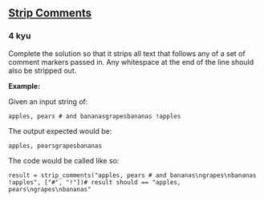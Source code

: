 <h2><a href=https://www.codewars.com/kata/51c8e37cee245da6b40000bd/train/python target="_blank">Strip Comments</a></h2><h3>4 kyu</h3><p>Complete the solution so that it strips all text that follows any of a set of comment markers passed in. Any whitespace at the end of the line should also be stripped out. </p><p><strong>Example:</strong></p><p>Given an input string of:</p><pre><code>apples, pears # and bananasgrapesbananas !apples</code></pre><p>The output expected would be:</p><pre><code>apples, pearsgrapesbananas</code></pre><p>The code would be called like so:</p><pre style="display: none;"><code class="language-javascript"><span class="cm-keyword">var</span> <span class="cm-def">result</span> <span class="cm-operator">=</span> <span class="cm-variable">solution</span>(<span class="cm-string">"apples, pears # and bananas\ngrapes\nbananas !apples"</span>, [<span class="cm-string">"#"</span>, <span class="cm-string">"!"</span>])<span class="cm-comment">// result should == "apples, pears\ngrapes\nbananas"</span></code></pre><pre style="display: none;"><code class="language-kotlin"><span class="cm-keyword">var</span> <span class="cm-def">result</span> <span class="cm-operator">=</span> <span class="cm-variable">solution</span>(<span class="cm-string">"apples, pears # and bananas\ngrapes\nbananas !apples"</span>, <span class="cm-variable">charArrayOf</span>(<span class="cm-string">'#'</span>, <span class="cm-string">'!'</span>))<span class="cm-comment">// result should == "apples, pears\ngrapes\nbananas"</span></code></pre><pre style="display: none;"><code class="language-coffeescript"><span class="cm-variable">result</span> <span class="cm-punctuation">=</span> <span class="cm-variable">stripComments</span><span class="cm-punctuation">(</span><span class="cm-string">"apples, pears # and bananas\ngrapes\nbananas !apples"</span><span class="cm-punctuation">,</span> <span class="cm-punctuation">[</span><span class="cm-string">"#"</span><span class="cm-punctuation">,</span> <span class="cm-string">"!"</span><span class="cm-punctuation">]</span><span class="cm-punctuation">)</span><span class="cm-comment"># result should == "apples, pears\nograpes\nbananas"</span></code></pre><pre style="display: none;"><code class="language-ruby"><span class="cm-variable">result</span> <span class="cm-operator">=</span> <span class="cm-variable">solution</span>(<span class="cm-string">"apples, pears # and bananas\ngrapes\nbananas !apples"</span>, [<span class="cm-string">"#"</span>, <span class="cm-string">"!"</span>])<span class="cm-comment"># result should == "apples, pears\ngrapes\nbananas"</span></code></pre><pre style="display: none;"><code class="language-crystal"><span class="cm-variable">result</span> <span class="cm-operator">=</span> <span class="cm-variable">solution</span>(<span class="cm-string">"apples, pears # and bananas\ngrapes\nbananas !apples"</span>, [<span class="cm-string">"#"</span>, <span class="cm-string">"!"</span>])<span class="cm-comment"># result should == "apples, pears\ngrapes\nbananas"</span></code></pre><pre><code class="language-python"><span class="cm-variable">result</span> <span class="cm-operator">=</span> <span class="cm-variable">strip_comments</span>(<span class="cm-string">"apples, pears # and bananas\ngrapes\nbananas !apples"</span>, [<span class="cm-string">"#"</span>, <span class="cm-string">"!"</span>])<span class="cm-comment"># result should == "apples, pears\ngrapes\nbananas"</span></code></pre><pre style="display: none;"><code class="language-csharp"><span class="cm-type">string</span> <span class="cm-variable">stripped</span> <span class="cm-operator">=</span> <span class="cm-variable">StripCommentsSolution</span>.<span class="cm-variable">StripComments</span>(<span class="cm-string">"apples, pears # and bananas\ngrapes\nbananas !apples"</span>, <span class="cm-keyword">new</span> [] { <span class="cm-string">"#"</span>, <span class="cm-string">"!"</span> })<span class="cm-comment">// result should == "apples, pears\ngrapes\nbananas"</span></code></pre><pre style="display: none;"><code class="language-julia"><span class="cm-variable">result</span> <span class="cm-operator">=</span> <span class="cm-variable">stripcomments</span>(<span class="cm-string">"apples, pears # and bananas</span><span class="cm-string">\ngrapes</span><span class="cm-string">\nbananas !apples</span><span class="cm-string">"</span>, [<span class="cm-string">"#</span><span class="cm-string">"</span>, <span class="cm-string">"!</span><span class="cm-string">"</span>])<span class="cm-comment"># result should == "apples, pears\ngrapes\nbananas"</span></code></pre><pre style="display: none;"><code class="language-factor"><span class="cm-string">"</span><span class="cm-string">apples, pears # and bananas\ngrapes\nbananas !apples"</span><span class="cm-string">"</span><span class="cm-string">#!"</span><span class="cm-variable">strip-comments</span> <span class="cm-comment">! "apples, pears\ngrapes\nbananas"</span></code></pre><pre style="display: none;"><code class="language-scala"><span class="cm-keyword">val</span> <span class="cm-def">res</span> <span class="cm-operator">=</span> <span class="cm-variable">stripComments</span>(<span class="cm-string">"apples, pears # and bananas\ngrapes\nbananas !apples"</span>, <span class="cm-type">Set</span>(<span class="cm-atom">'</span><span class="cm-operator">#</span><span class="cm-atom">'</span>, <span class="cm-atom">'</span><span class="cm-operator">!</span><span class="cm-atom">'</span>))<span class="cm-comment">// res should be "apples, pears\ngrapes\nbananas"</span></code></pre>